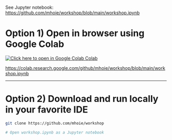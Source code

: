 
See Jupyter notebook: https://github.com/mhoie/workshop/blob/main/workshop.ipynb

# Option 1) Open in browser using Google Colab

[![Click here to open in Google Colab Colab](https://colab.research.google.com/assets/colab-badge.svg)](https://colab.research.google.com/github/mhoie/workshop/blob/main/workshop.ipynb)

https://colab.research.google.com/github/mhoie/workshop/blob/main/workshop.ipynb

----

# Option 2) Download and run locally in your favorite IDE
```bash
git clone https://github.com/mhoie/workshop

# Open workshop.ipynb as a Jupyter notebook
```
